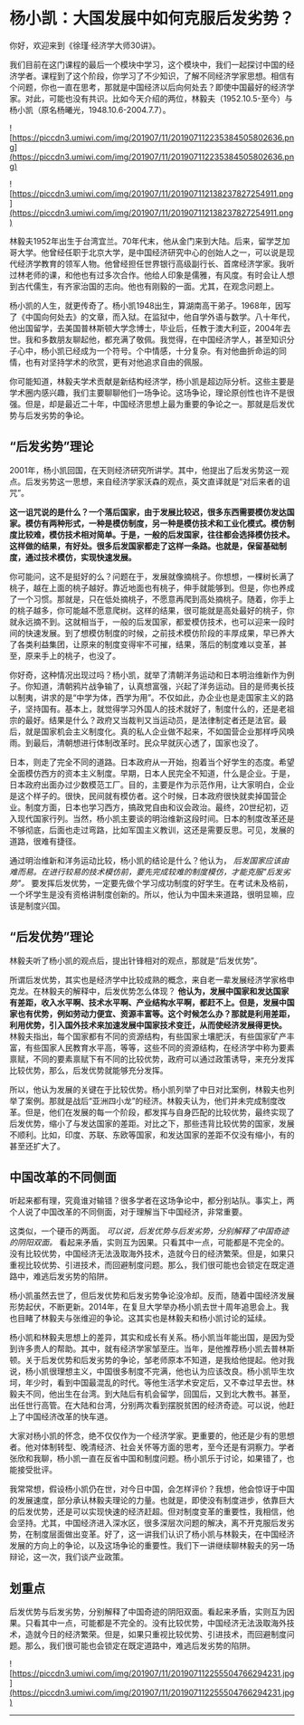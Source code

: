 # 杨小凯：大国发展中如何克服后发劣势？

你好，欢迎来到《徐瑾·经济学大师30讲》。

我们目前在这门课程的最后一个模块中学习，这个模块中，我们一起探讨中国的经济学者。课程到了这个阶段，你学习了不少知识，了解不同经济学家思想。相信有个问题，你也一直在思考，那就是中国经济以后向何处去？即使中国最好的经济学家。对此，可能也没有共识。比如今天介绍的两位，林毅夫（1952.10.5-至今）与杨小凯（原名杨曦光，1948.10.6-2004.7.7）。

![https://piccdn3.umiwi.com/img/201907/11/201907112235384505802636.png](https://piccdn3.umiwi.com/img/201907/11/201907112235384505802636.png)

![https://piccdn3.umiwi.com/img/201907/11/201907112138237827254911.png](https://piccdn3.umiwi.com/img/201907/11/201907112138237827254911.png)

林毅夫1952年出生于台湾宜兰。70年代末，他从金门来到大陆。后来，留学芝加哥大学。他曾经任职于北京大学，是中国经济研究中心的创始人之一，可以说是现代经济学教育的领军人物。他曾经担任世界银行高级副行长、首席经济学家。我听过林老师的课，和他也有过多次合作。他给人印象是儒雅，有风度。有时会让人想到古代儒生，有齐家治国的志向。他也有刚毅的一面。尤其，在观念问题上。

杨小凯的人生，就更传奇了。杨小凯1948出生，算湖南高干弟子。1968年，因写了《中国向何处去》的文章，而入狱。在监狱中，他自学外语与数学。八十年代，他出国留学，去美国普林斯顿大学念博士，毕业后，任教于澳大利亚，2004年去世。我和多数朋友聊起他，都充满了敬佩。我觉得，在中国经济学人，甚至知识分子心中，杨小凯已经成为一个符号。个中情感，十分复杂。有对他曲折命运的同情，也有对坚持学术的欣赏，更有对他追求自由的佩服。

你可能知道，林毅夫学术贡献是新结构经济学，杨小凯是超边际分析。这些主要是学术圈内感兴趣，我们主要聊聊他们一场争论。这场争论，理论原创性也许不是很强。但是，却是最近二十年，中国经济思想上最为重要的争论之一。那就是后发优势与后发劣势的争论。

## “后发劣势”理论

2001年，杨小凯回国，在天则经济研究所讲学。其中，他提出了后发劣势这一观点。后发劣势这一思想，来自经济学家沃森的观点，英文直译就是“对后来者的诅咒”。

 **这一诅咒说的是什么？一个落后国家，由于发展比较迟，很多东西需要模仿发达国家。模仿有两种形式，一种是模仿制度，另一种是模仿技术和工业化模式。模仿制度比较难，模仿技术相对简单。于是，一般的后发国家，往往都会选择模仿技术。这样做的结果，有好处。很多后发国家都走了这样一条路。也就是，保留基础制度，通过技术模仿，实现快速发展。**

你可能问，这不是挺好的么？问题在于，发展就像摘桃子。你想想，一棵树长满了桃子，越在上面的桃子越好。靠近地面也有桃子，伸手就能够到。但是，你也养成了一个习惯。那就是，只在低处摘桃子，不愿意再爬到高处摘桃子。随着，你手上的桃子越多，你可能越不愿意爬树。这样的结果，很可能就是高处最好的桃子，你就永远摘不到。这就相当于，一般的后发国家，都爱模仿技术，也可以迎来一段时间的快速发展。到了想模仿制度的时候，之前技术模仿阶段的丰厚成果，早已养大了各类利益集团，让原来的制度变得牢不可摧，结果，落后的制度难以变革，甚至，原来手上的桃子，也没了。

你好奇，这种情况出现过吗？杨小凯，就举了清朝洋务运动和日本明治维新作为例子。你知道，清朝鸦片战争输了，认真想富强，兴起了洋务运动。目的是师夷长技以制夷，讲求的是“中学为体，西学为用”。不仅如此，办企业也是走国家主义的路子，坚持国有。基本上，就觉得学习外国人的技术就好了，制度什么的，还是老祖宗的最好。结果是什么？政府又当裁判又当运动员，是法律制定者还是法官。最后，就是国家机会主义制度化。真的私人企业做不起来，不如国营企业那样呼风唤雨。到最后，清朝想进行体制改革时。民众早就灰心透了，国家也没了。

日本，则走了完全不同的道路。日本政府从一开始，抱着当个好学生的态度。希望全面模仿西方的资本主义制度。早期，日本人民完全不知道，什么是企业。于是，日本政府出面办过少数模范工厂。目的，主要是作为示范作用，让大家明白，企业是这个样子的。很快，民间就有模仿者。这个时候，日本政府很快就卖掉国营企业。制度方面，日本也学习西方，搞政党自由和议会政治。最终，20世纪初，迈入现代国家行列。当然，杨小凯主要谈的明治维新这段时间。日本的制度改革还是不够彻底，后面也走过弯路，比如军国主义教训，这还是需要反思。可见，发展的道路，很难有捷径。

通过明治维新和洋务运动比较，杨小凯的结论是什么？他认为， *后发国家应该由难而易。在进行较易的技术模仿前，要先完成较难的制度模仿，才能克服"后发劣势"。* 要发挥后发优势，一定要先做个学习成功制度的好学生。在考试未及格前，一个坏学生是没有资格讲制度创新的。所以，他认为中国未来道路，很明显嘛，应该是制度兴国。

## “后发优势”理论

林毅夫听了杨小凯的观点后，提出针锋相对的观点，那就是“后发优势”。

所谓后发优势，其实也是经济学中比较成熟的概念，来自老一辈发展经济学家格申克龙。在林毅夫的解释中，后发优势怎么体现？ **他认为，发展中国家和发达国家有差距，收入水平啊、技术水平啊、产业结构水平啊，都赶不上。但是，发展中国家也有优势，例如劳动力便宜、资源丰富等。这个时候怎么办？那就是利用差距，利用优势，引入国外技术来加速发展中国家技术变迁，从而使经济发展得更快。** 林毅夫指出，每个国家都有不同的资源结构，有些国家土壤肥沃，有些国家矿产丰富，有些国家人民教育水平高，等等，这些不同的资源结构，在经济学中称为要素禀赋，不同的要素禀赋下有不同的比较优势，政府可以通过政策诱导，来充分发挥比较优势，那么，后发优势就能够充分发挥。

所以，他认为发展的关键在于比较优势。杨小凯列举了中日对比案例，林毅夫也列举了案例。那就是战后“亚洲四小龙”的经济。林毅夫认为，他们并未完成制度改革。但是，他们在发展的每一个阶段，都发挥与自身匹配的比较优势，最终实现了后发优势，缩小了与发达国家的差距。对比之下，那些违背比较优势的国家，发展不顺利。比如，印度、苏联、东欧等国家，和发达国家的差距不仅没有缩小，有的甚至还扩大了。

## 中国改革的不同侧面

听起来都有理，究竟谁对输错？很多学者在这场争论中，都分别站队。事实上，两个人说了中国改革的不同侧面，对于理解当下中国经济，非常重要。

这类似，一个硬币的两面。 *可以说，后发优势与后发劣势，分别解释了中国奇迹的阴阳双面。* 看起来矛盾，实则互为因果。只看其中一点，可能都是不完全的。没有比较优势，中国经济无法汲取海外技术，造就今日的经济繁荣。但是，如果只重视比较优势、引进技术，而回避制度问题。那么，我们很可能也会锁定在既定道路中，难逃后发劣势的陷阱。

杨小凯虽然去世了，但后发优势和后发劣势争论没冷却。反而，随着中国经济发展形势起伏，不断更新。2014年，在复旦大学举办杨小凯去世十周年追思会上。我也目睹了林毅夫与张维迎的争论。这其实也是林毅夫和杨小凯讨论的延续。

杨小凯和林毅夫思想上的差异，其实和成长有关系。杨小凯当年能出国，是因为受到许多贵人的帮助。其中，就有经济学家邹至庄。当年，是他推荐杨小凯去普林斯顿。关于后发优势和后发劣势的争论，邹老师原本不知道，是我给他提起。他对我说，杨小凯很理想主义，中国很多制度不完满，他也认为应该改良。杨小凯毕生坎坷，年少时，看到中国最混乱的时代。等他生活学术安定后，又不幸过早去世。林毅夫不同，他出生在台湾。到大陆后有机会留学，回国后，又到北大教书。甚至，出任世行高管。在大陆和台湾，分别两次看到摆脱贫困的经济奇迹。可以说，他赶上了中国经济改革的快车道。

大家对杨小凯的怀念，绝不仅仅作为一个经济学家。更重要的，他还是少有的思想者。他对体制转型、晚清经济、社会关怀等方面的思考，至今还是有洞察力。学者张欣和我聊，杨小凯一直在反省中国和制度问题。杨小凯乐于讨论，如果错了，也能接受批评。

我常常想，假设杨小凯仍在世，对今日中国，会怎样评价？我想，他会惊讶于中国的发展速度，部分承认林毅夫理论的力量。也就是，即使没有制度进步，依靠巨大的后发优势，还是可以实现快速的经济赶超。但对制度变革的重要性，我相信，他会坚持。尤其，中国经济进入深水区，很多深层次问题的解决，离不开克服后发劣势，在制度层面做出变革。好了，这一讲我们认识了杨小凯与林毅夫，在中国经济发展的方向上的争论，以及这场争论的重要性。我们下一讲继续聊林毅夫的另一场辩论，这一次，我们谈产业政策。

## 划重点

后发优势与后发劣势，分别解释了中国奇迹的阴阳双面。看起来矛盾，实则互为因果。只看其中一点，可能都是不完全的。没有比较优势，中国经济无法汲取海外技术，造就今日的经济繁荣。但是，如果只重视比较优势、引进技术，而回避制度问题。那么，我们很可能也会锁定在既定道路中，难逃后发劣势的陷阱。

![https://piccdn3.umiwi.com/img/201907/11/201907112255504766294231.jpg](https://piccdn3.umiwi.com/img/201907/11/201907112255504766294231.jpg)

---

